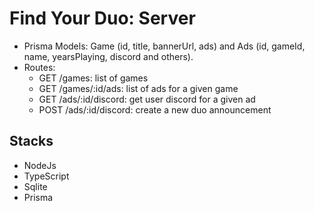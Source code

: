 # Find Your Duo: Server

- Prisma Models: Game (id, title, bannerUrl, ads) and Ads (id, gameId, name, yearsPlaying, discord and others).
- Routes: 
   - GET /games: list of games
   - GET /games/:id/ads: list of ads for a given game
   - GET /ads/:id/discord: get user discord for a given ad
   - POST /ads/:id/discord: create a new duo announcement

## Stacks
   - NodeJs
   - TypeScript
   - Sqlite
   - Prisma
